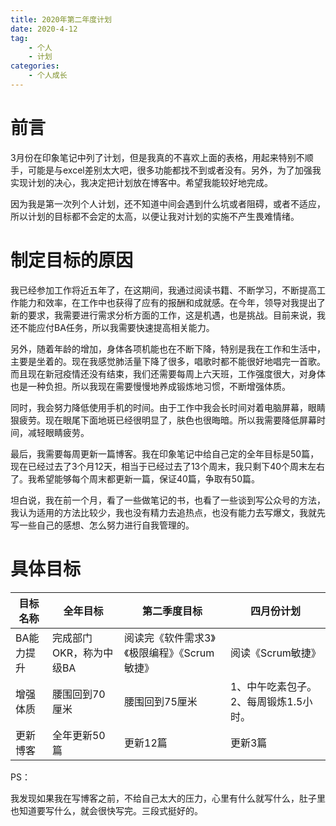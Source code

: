 ```yaml
---
title: 2020年第二年度计划
date: 2020-4-12
tag:
    - 个人
    - 计划
categories:
    - 个人成长
---
```


# 前言

3月份在印象笔记中列了计划，但是我真的不喜欢上面的表格，用起来特别不顺手，可能是与excel差别太大吧，很多功能都找不到或者没有。另外，为了加强我实现计划的决心，我决定把计划放在博客中。希望我能较好地完成。

因为我是第一次列个人计划，还不知道中间会遇到什么坑或者阻碍，或者不适应，所以计划的目标都不会定的太高，以便让我对计划的实施不产生畏难情绪。

# 制定目标的原因

我已经参加工作将近五年了，在这期间，我通过阅读书籍、不断学习，不断提高工作能力和效率，在工作中也获得了应有的报酬和成就感。在今年，领导对我提出了新的要求，我需要进行需求分析方面的工作，这是机遇，也是挑战。目前来说，我还不能应付BA任务，所以我需要快速提高相关能力。

另外，随着年龄的增加，身体各项机能也在不断下降，特别是我在工作和生活中，主要是坐着的。现在我感觉肺活量下降了很多，唱歌时都不能很好地唱完一首歌。而且现在新冠疫情还没有结束，我们还需要每周上六天班，工作强度很大，对身体也是一种负担。所以我现在需要慢慢地养成锻炼地习惯，不断增强体质。

同时，我会努力降低使用手机的时间。由于工作中我会长时间对着电脑屏幕，眼睛狠疲劳。现在眼尾下面地斑已经很明显了，肤色也很晦暗。所以我需要降低屏幕时间，减轻眼睛疲劳。

最后，我需要每周更新一篇博客。我在印象笔记中给自己定的全年目标是50篇，现在已经过去了3个月12天，相当于已经过去了13个周末，我只剩下40个周末左右了。我希望能够每个周末都更新一篇，保证40篇，争取有50篇。

坦白说，我在前一个月，看了一些做笔记的书，也看了一些谈到写公众号的方法，我认为适用的方法比较少，我也没有精力去追热点，也没有能力去写爆文，我就先写一些自己的感想、怎么努力进行自我管理的。



# 具体目标

| 目标名称   | 全年目标                | 第二季度目标                                 | 四月份计划                            |
| ---------- | ----------------------- | -------------------------------------------- | ------------------------------------- |
| BA能力提升 | 完成部门OKR，称为中级BA | 阅读完《软件需求3》《极限编程》《Scrum敏捷》 | 阅读《Scrum敏捷》                     |
| 增强体质   | 腰围回到70厘米          | 腰围回到75厘米                               | 1、中午吃素包子。2、每周锻炼1.5小时。 |
| 更新博客   | 全年更新50篇            | 更新12篇                                     | 更新3篇                               |



PS：

我发现如果我在写博客之前，不给自己太大的压力，心里有什么就写什么，肚子里也知道要写什么，就会很快写完。三段式挺好的。